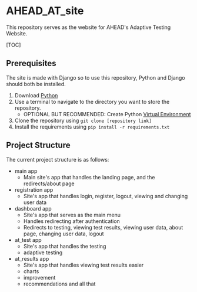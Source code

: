 # AHEAD_AT_site

This repository serves as the website for AHEAD's Adaptive Testing Website.

[TOC]

## Prerequisites

The site is made with Django so to use this repository, Python and Django should both be installed.
1. Download [Python](https://www.python.org/downloads/)
2. Use a terminal to navigate to the directory you want to store the repository.
    - OPTIONAL BUT RECOMMENDED: Create Python [Virtual Environment](https://www.freecodecamp.org/news/how-to-setup-virtual-environments-in-python/)
3. Clone the repository using `git clone [repository link]`
4. Install the requirements using `pip install -r requirements.txt`

## Project Structure

The current project structure is as follows:
- main app
    - Main site's app that handles the landing page, and the redirects/about page
- registration app
    - Site's app that handles login, register, logout, viewing and changing user data
- dashboard app
    - Site's app that serves as the main menu
    - Handles redirecting after authentication
    - Redirects to testing, viewing test results, viewing user data, about page, changing user data, logout
- at_test app
    - Site's app that handles the testing
    - adaptive testing
- at_results app
    - Site's app that handles viewing test results easier
    - charts
    - improvement
    - recommendations and all that